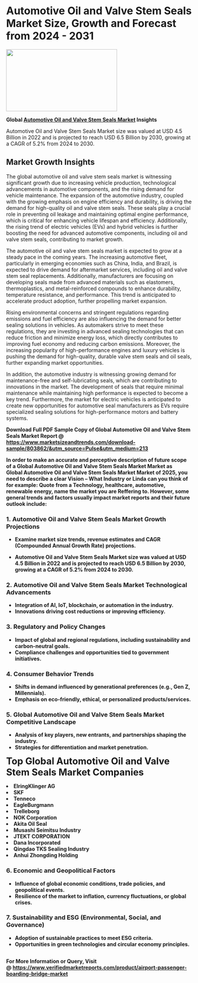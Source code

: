 <H1>Automotive Oil and Valve Stem Seals Market Size, Growth and Forecast from 2024 - 2031</H1><img class="aligncenter size-medium wp-image-584254" src="https://thirdeyenews.in/wp-content/uploads/2024/09/Global-Market-Research-300x168.jpeg" alt="" width="300" height="168" /><p><strong>Global&nbsp;<a href="https://www.marketsizeandtrends.com/download-sample/803862/&amp;utm_source=Pulse&amp;utm_medium=213">Automotive Oil and Valve Stem Seals Market</a> Insights</strong></p><p>Automotive Oil and Valve Stem Seals Market size was valued at USD 4.5 Billion in 2022 and is projected to reach USD 6.5 Billion by 2030, growing at a CAGR of 5.2% from 2024 to 2030.</p><p><h2>Market Growth Insights</h2> <p>The global automotive oil and valve stem seals market is witnessing significant growth due to increasing vehicle production, technological advancements in automotive components, and the rising demand for vehicle maintenance. The expansion of the automotive industry, coupled with the growing emphasis on engine efficiency and durability, is driving the demand for high-quality oil and valve stem seals. These seals play a crucial role in preventing oil leakage and maintaining optimal engine performance, which is critical for enhancing vehicle lifespan and efficiency. Additionally, the rising trend of electric vehicles (EVs) and hybrid vehicles is further boosting the need for advanced automotive components, including oil and valve stem seals, contributing to market growth.</p> <p><strong></strong></p> <p>The automotive oil and valve stem seals market is expected to grow at a steady pace in the coming years. The increasing automotive fleet, particularly in emerging economies such as China, India, and Brazil, is expected to drive demand for aftermarket services, including oil and valve stem seal replacements. Additionally, manufacturers are focusing on developing seals made from advanced materials such as elastomers, thermoplastics, and metal-reinforced compounds to enhance durability, temperature resistance, and performance. This trend is anticipated to accelerate product adoption, further propelling market expansion.</p> <p>Rising environmental concerns and stringent regulations regarding emissions and fuel efficiency are also influencing the demand for better sealing solutions in vehicles. As automakers strive to meet these regulations, they are investing in advanced sealing technologies that can reduce friction and minimize energy loss, which directly contributes to improving fuel economy and reducing carbon emissions. Moreover, the increasing popularity of high-performance engines and luxury vehicles is pushing the demand for high-quality, durable valve stem seals and oil seals, further expanding market opportunities.</p> <p>In addition, the automotive industry is witnessing growing demand for maintenance-free and self-lubricating seals, which are contributing to innovations in the market. The development of seals that require minimal maintenance while maintaining high performance is expected to become a key trend. Furthermore, the market for electric vehicles is anticipated to create new opportunities for automotive seal manufacturers as EVs require specialized sealing solutions for high-performance motors and battery systems.</p> <p><strong></p><p><span class=""><strong>Download Full PDF Sample Copy of Global Automotive Oil and Valve Stem Seals Market Report</strong> @ <a href="https://www.marketsizeandtrends.com/download-sample/803862/&amp;utm_source=Pulse&amp;utm_medium=213" target="_blank">https://www.marketsizeandtrends.com/download-sample/803862/&amp;utm_source=Pulse&amp;utm_medium=213</a></span></p><p>In order to make an accurate and perceptive description of future scope of a Global&nbsp;Automotive Oil and Valve Stem Seals Market Market as Global&nbsp;Automotive Oil and Valve Stem Seals Market Market of 2025, you need to describe a clear Vision &ndash; What Industry or Linda can you think of for example: Quote from a Technology, healthcare, automotive, renewable energy, name the market you are Reffering to. However, some general trends and factors usually impact market reports and their future outlook include:</p><h3>1.&nbsp;<strong>Automotive Oil and Valve Stem Seals Market Growth Projections</strong></h3><ul><li>Examine market size trends, revenue estimates and CAGR (Compounded Annual Growth Rate) projections.</li><li><p>Automotive Oil and Valve Stem Seals Market size was valued at USD 4.5 Billion in 2022 and is projected to reach USD 6.5 Billion by 2030, growing at a CAGR of 5.2% from 2024 to 2030.</p></li></ul><h3>2.&nbsp;<strong>Automotive Oil and Valve Stem Seals Market Technological Advancements</strong></h3><ul><li>Integration of AI, IoT, blockchain, or automation in the industry.</li><li>Innovations driving cost reductions or improving efficiency.</li></ul><h3>3.&nbsp;<strong>Regulatory and Policy Changes</strong></h3><ul><li>Impact of global and regional regulations, including sustainability and carbon-neutral goals.</li><li>Compliance challenges and opportunities tied to government initiatives.</li></ul><h3>4.&nbsp;<strong>Consumer Behavior Trends</strong></h3><ul><li>Shifts in demand influenced by generational preferences (e.g., Gen Z, Millennials).</li><li>Emphasis on eco-friendly, ethical, or personalized products/services.</li></ul><h3>5.&nbsp;<strong>Global Automotive Oil and Valve Stem Seals Market Competitive Landscape</strong></h3><ul><li>Analysis of key players, new entrants, and partnerships shaping the industry.</li><li>Strategies for differentiation and market penetration.</li></ul><p data-pm-slice="1 1 []"><span style="color: inherit; font-family: inherit; font-size: 25px;">Top Global Automotive Oil and Valve Stem Seals Market Companies</span></p><div class="" data-test-id=""><p><li>ElringKlinger AG</li><li> SKF</li><li> Tenneco</li><li> EagleBurgmann</li><li> Trelleborg</li><li> NOK Corporation</li><li> Akita Oil Seal</li><li> Musashi Seimitsu Industry</li><li> JTEKT CORPORATION</li><li> Dana Incorporated</li><li> Qingdao TKS Sealing Industry</li><li> Anhui Zhongding Holding</li></p></div><h3>6.&nbsp;<strong>Economic and Geopolitical Factors</strong></h3><ul><li>Influence of global economic conditions, trade policies, and geopolitical events.</li><li>Resilience of the market to inflation, currency fluctuations, or global crises.</li></ul><h3>7.&nbsp;<strong>Sustainability and ESG (Environmental, Social, and Governance)</strong></h3><ul><li>Adoption of sustainable practices to meet ESG criteria.</li><li>Opportunities in green technologies and circular economy principles.</li></ul><h2><strong style="font-size: 14px;">For More Information or Query, Visit @&nbsp;</strong><a style="background-color: #ffffff; font-size: 14px;" href="https://www.marketsizeandtrends.com/report/automotive-oil-and-valve-stem-seals-market/" target="_blank">https://www.verifiedmarketreports.com/product/airport-passenger-boarding-bridge-market</a></h2>
